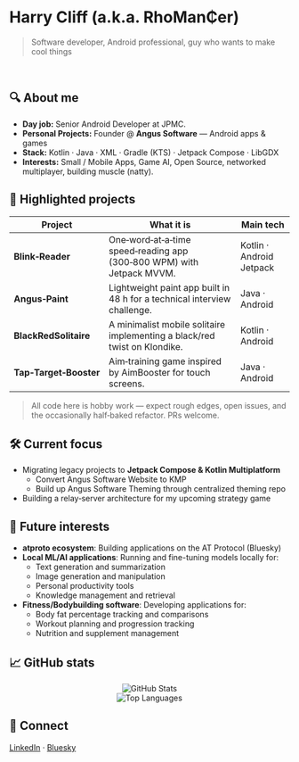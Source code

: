 # Harry Cliff (a.k.a. **RhoMan₵er**)

> Software developer, Android professional, guy who wants to make cool things

<br/>

## 🔍 About me

- **Day job:** Senior Android Developer at JPMC.
- **Personal Projects:** Founder @ **Angus Software** — Android apps & games
- **Stack:** Kotlin · Java · XML · Gradle (KTS) · Jetpack Compose · LibGDX
- **Interests:** Small / Mobile Apps, Game AI, Open Source, networked multiplayer, building muscle (natty).

## 📌 Highlighted projects

| Project | What it is | Main tech |
|---------|------------|-----------|
| **Blink‑Reader** | One‑word‑at‑a‑time speed‑reading app (300‑800 WPM) with Jetpack MVVM.| Kotlin · Android Jetpack |
| **Angus‑Paint** | Lightweight paint app built in 48 h for a technical interview challenge. | Java · Android |
| **BlackRedSolitaire** | A minimalist mobile solitaire implementing a black/​red twist on Klondike. | Kotlin · Android |
| **Tap‑Target‑Booster** | Aim‑training game inspired by AimBooster for touch screens. | Java · Android |

> All code here is hobby work — expect rough edges, open issues, and the occasionally half‑baked refactor. PRs welcome.

## 🛠️ Current focus

- Migrating legacy projects to **Jetpack Compose & Kotlin Multiplatform**
  - Convert Angus Software Website to KMP
  - Build up Angus Software Theming through centralized theming repo
- Building a relay‑server architecture for my upcoming strategy game

## 🔮 Future interests

- **atproto ecosystem**: Building applications on the AT Protocol (Bluesky)
- **Local ML/AI applications**: Running and fine-tuning models locally for:
  - Text generation and summarization
  - Image generation and manipulation
  - Personal productivity tools
  - Knowledge management and retrieval
- **Fitness/Bodybuilding software**: Developing applications for:
  - Body fat percentage tracking and comparisons
  - Workout planning and progression tracking
  - Nutrition and supplement management


## 📈 GitHub stats

<p align="center">
  <img src="https://github-readme-stats.vercel.app/api?username=RhoMancer&show_icons=true&count_private=true" alt="GitHub Stats" />
  <br/>
  <img src="https://github-readme-stats.vercel.app/api/top-langs/?username=RhoMancer&layout=compact&hide=css,html" alt="Top Languages" />
</p>

## 🤝 Connect

[LinkedIn](https://www.linkedin.com/in/harry-cliff) · [Bluesky](https://bsky.app/profile/rhomancer.bsky.social)
